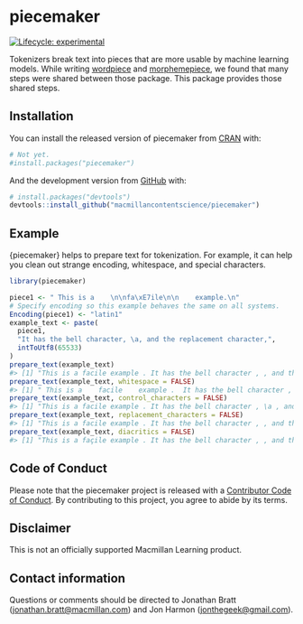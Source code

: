 
<!-- README.md is generated from README.Rmd. Please edit that file -->

# piecemaker

<!-- badges: start -->

[![Lifecycle:
experimental](https://img.shields.io/badge/lifecycle-experimental-orange.svg)](https://lifecycle.r-lib.org/articles/stages.html#experimental)
<!-- badges: end -->

Tokenizers break text into pieces that are more usable by machine
learning models. While writing
[wordpiece](https://github.com/jonathanbratt/wordpiece) and
[morphemepiece](https://github.com/jonathanbratt/morphemepiece), we
found that many steps were shared between those package. This package
provides those shared steps.

## Installation

You can install the released version of piecemaker from
[CRAN](https://CRAN.R-project.org) with:

``` r
# Not yet.
#install.packages("piecemaker")
```

And the development version from [GitHub](https://github.com/) with:

``` r
# install.packages("devtools")
devtools::install_github("macmillancontentscience/piecemaker")
```

## Example

{piecemaker} helps to prepare text for tokenization. For example, it can
help you clean out strange encoding, whitespace, and special characters.

``` r
library(piecemaker)

piece1 <- " This is a    \n\nfa\xE7ile\n\n    example.\n"
# Specify encoding so this example behaves the same on all systems.
Encoding(piece1) <- "latin1"
example_text <- paste(
  piece1,
  "It has the bell character, \a, and the replacement character,",
  intToUtf8(65533)
)
prepare_text(example_text)
#> [1] "This is a facile example . It has the bell character , , and the replacement character ,"
prepare_text(example_text, whitespace = FALSE)
#> [1] " This is a    facile    example .  It has the bell character ,   ,  and the replacement character ,  "
prepare_text(example_text, control_characters = FALSE)
#> [1] "This is a facile example . It has the bell character , \a , and the replacement character ,"
prepare_text(example_text, replacement_characters = FALSE)
#> [1] "This is a facile example . It has the bell character , , and the replacement character , <U+FFFD>"
prepare_text(example_text, diacritics = FALSE)
#> [1] "This is a façile example . It has the bell character , , and the replacement character ,"
```

## Code of Conduct

Please note that the piecemaker project is released with a [Contributor
Code of
Conduct](https://contributor-covenant.org/version/2/0/CODE_OF_CONDUCT.html).
By contributing to this project, you agree to abide by its terms.

## Disclaimer

This is not an officially supported Macmillan Learning product.

## Contact information

Questions or comments should be directed to Jonathan Bratt
(<jonathan.bratt@macmillan.com>) and Jon Harmon
(<jonthegeek@gmail.com>).
